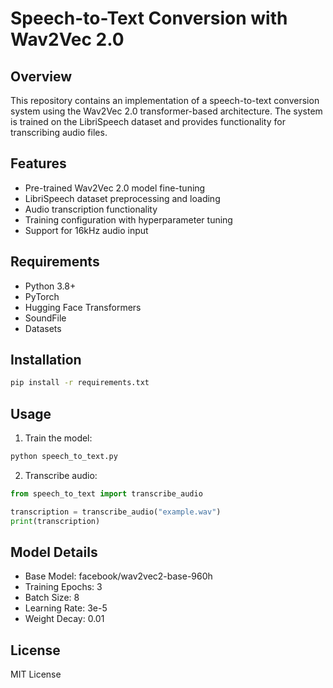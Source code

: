 # Speech-to-Text Conversion with Wav2Vec 2.0

## Overview
This repository contains an implementation of a speech-to-text conversion system using the Wav2Vec 2.0 transformer-based architecture. The system is trained on the LibriSpeech dataset and provides functionality for transcribing audio files.

## Features
- Pre-trained Wav2Vec 2.0 model fine-tuning
- LibriSpeech dataset preprocessing and loading
- Audio transcription functionality
- Training configuration with hyperparameter tuning
- Support for 16kHz audio input

## Requirements
- Python 3.8+
- PyTorch
- Hugging Face Transformers
- SoundFile
- Datasets

## Installation
```bash
pip install -r requirements.txt
```

## Usage
1. Train the model:
```python
python speech_to_text.py
```

2. Transcribe audio:
```python
from speech_to_text import transcribe_audio

transcription = transcribe_audio("example.wav")
print(transcription)
```

## Model Details
- Base Model: facebook/wav2vec2-base-960h
- Training Epochs: 3
- Batch Size: 8
- Learning Rate: 3e-5
- Weight Decay: 0.01

## License
MIT License
